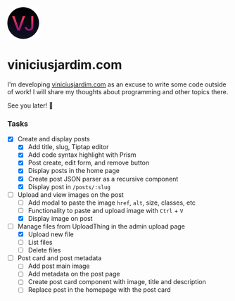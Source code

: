 <img src="public/favicon.svg" alt="viniciusjardim.com logo" width="72" height="72">

# viniciusjardim.com

I'm developing [viniciusjardim.com](https://www.viniciusjardim.com/) as an excuse to write some code outside of work! I will share my thoughts about programming and other topics there.

See you later! 🚀

### Tasks

- [x] Create and display posts
  - [x] Add title, slug, Tiptap editor
  - [x] Add code syntax highlight with Prism
  - [x] Post create, edit form, and remove button
  - [x] Display posts in the home page
  - [x] Create post JSON parser as a recursive component
  - [x] Display post in `/posts/:slug`
- [ ] Upload and view images on the post
  - [ ] Add modal to paste the image `href`, `alt`, size, classes, etc
  - [ ] Functionality to paste and upload image with `Ctrl` + `V`
  - [x] Display image on post
- [ ] Manage files from UploadThing in the admin upload page
  - [x] Upload new file
  - [ ] List files
  - [ ] Delete files
- [ ] Post card and post metadata
  - [ ] Add post main image
  - [ ] Add metadata on the post page
  - [ ] Create post card component with image, title and description
  - [ ] Replace post in the homepage with the post card
